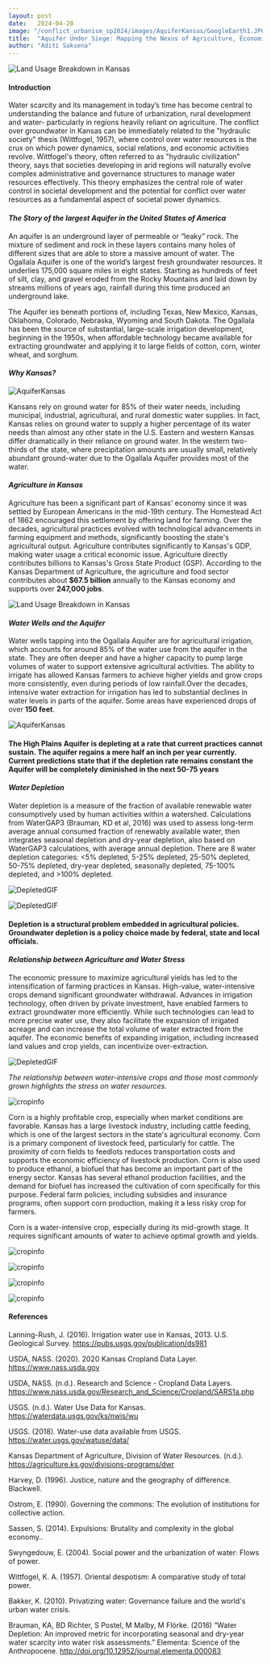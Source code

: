 ```yaml
---
layout: post
date:   2024-04-20
image: "/conflict_urbanism_sp2024/images/AquiferKansas/GoogleEarth1.JPG"
title:  "Aquifer Under Siege: Mapping the Nexus of Agriculture, Economics, and Water Conflict in Kansas"
author: "Aditi Saksena"
---
```


![Land Usage Breakdown in Kansas](/conflict_urbanism_sp2024/images/AquiferKansas/GoogleEarth2.JPG)


#### Introduction


Water scarcity and its management in today’s time has become central to understanding the balance and future of urbanization, rural development and water- particularly in regions heavily reliant on agriculture. The conflict over groundwater in Kansas can be immediately related to the "hydraulic society" thesis (Wittfogel, 1957), where control over water resources is the crux on which power dynamics, social relations, and economic activities revolve. Wittfogel's theory, often referred to as "hydraulic civilization" theory, says that societies developing in arid regions will naturally evolve complex administrative and governance structures to manage water resources effectively. This theory emphasizes the central role of water control in societal development and the potential for conflict over water resources as a fundamental aspect of societal power dynamics. 





#### *The Story of the largest Aquifer in the United States of America*


An aquifer is an underground layer of permeable or “leaky” rock. The mixture of sediment and rock in these layers contains many holes of different sizes that are able to store a massive amount of water. The Ogallala Aquifer is one of the world’s largest fresh groundwater resources. It underlies 175,000 square miles in eight states. Starting as hundreds of feet of silt, clay, and gravel eroded from the Rocky Mountains and laid down by streams millions of years ago, rainfall during this time produced an underground lake. 

The Aquifer ies beneath portions of, including Texas, New Mexico, Kansas, Oklahoma, Colorado, Nebraska, Wyoming and South Dakota. The Ogallala has been the source of substantial, large-scale irrigation development, beginning in the 1950s, when affordable technology became available for extracting groundwater and applying it to large fields of cotton, corn, winter wheat, and sorghum.




#### *Why Kansas?*


![AquiferKansas](/conflict_urbanism_sp2024/images/AquiferKansas/KansasMap.gif)


Kansans rely on ground water for 85% of their water needs, including municipal, industrial, agricultural, and rural domestic water supplies. In fact, Kansas relies on ground water to supply a higher percentage of its water needs than almost any other state in the U.S. Eastern and western Kansas differ dramatically in their reliance on ground water. In the western two-thirds of the state, where precipitation amounts are usually small, relatively abundant ground-water due to the Ogallala Aquifer provides most of the water. 




#### *Agriculture in Kansas*


Agriculture has been a significant part of Kansas' economy since it was settled by European Americans in the mid-19th century. The Homestead Act of 1862 encouraged this settlement by offering land for farming. Over the decades, agricultural practices evolved with technological advancements in farming equipment and methods, significantly boosting the state's agricultural output. Agriculture contributes significantly to Kansas's GDP, making water usage a critical economic issue. Agriculture directly contributes billions to Kansas's Gross State Product (GSP). According to the Kansas Department of Agriculture, the agriculture and food sector contributes about **$67.5 billion** annually to the Kansas economy and supports over **247,000 jobs**.


![Land Usage Breakdown in Kansas](/conflict_urbanism_sp2024/images/AquiferKansas/Kansas_Usage1.png)




#### *Water Wells and the Aquifer*


Water wells tapping into the Ogallala Aquifer are for agricultural irrigation, which accounts for around 85% of the water use from the aquifer in the state. They are often deeper and have a higher capacity to pump large volumes of water to support extensive agricultural activities. The ability to irrigate has allowed Kansas farmers to achieve higher yields and grow crops more consistently, even during periods of low rainfall.Over the decades, intensive water extraction for irrigation has led to substantial declines in water levels in parts of the aquifer. Some areas have experienced drops of over **150 feet**.


![AquiferKansas](/conflict_urbanism_sp2024/images/AquiferKansas/gif1.gif)














#### **The High Plains Aquifer is depleting at a rate that current practices cannot sustain. The aquifer regains a mere half an inch per year currently. Current predictions state that if the depletion rate remains constant the Aquifer will be completely diminished in the next 50-75 years**















#### *Water Depletion*


Water depletion is a measure of the fraction of available renewable water consumptively used by human activities within a watershed. Calculations from WaterGAP3 (Brauman, KD et al, 2016) was used to assess long-term average annual consumed fraction of renewably available water, then integrates seasonal depletion and dry-year depletion, also based on WaterGAP3 calculations, with average annual depletion. There are 8 water depletion categories: <5% depleted, 5-25% depleted, 25-50% depleted, 50-75% depleted, dry-year depleted, seasonally depleted, 75-100% depleted, and >100% depleted. 


 ![DepletedGIF](/conflict_urbanism_sp2024/images/AquiferKansas/WaterDepleteState.jpg)
 

![DepletedGIF](/conflict_urbanism_sp2024/images/AquiferKansas/DepletedGIF.gif)




#### **Depletion is a structural problem embedded in agricultural policies. Groundwater depletion is a policy choice made by federal, state and local officials.**




#### *Relationship between Agriculture and Water Stress*


The economic pressure to maximize agricultural yields has led to the intensification of farming practices in Kansas. High-value, water-intensive crops demand significant groundwater withdrawal. Advances in irrigation technology, often driven by private investment, have enabled farmers to extract groundwater more efficiently. While such technologies can lead to more precise water use, they also facilitate the expansion of irrigated acreage and can increase the total volume of water extracted from the aquifer. The economic benefits of expanding irrigation, including increased land values and crop yields, can incentivize over-extraction.











![DepletedGIF](/conflict_urbanism_sp2024/images/AquiferKansas/Newspaper1.png)











*The relationship between water-intensive crops and those most commonly grown highlights the stress on water resources.* 




![cropinfo](/conflict_urbanism_sp2024/images/AquiferKansas/generalcrops.gif)


Corn is a highly profitable crop, especially when market conditions are favorable. Kansas has a large livestock industry, including cattle feeding, which is one of the largest sectors in the state's agricultural economy. Corn is a primary component of livestock feed, particularly for cattle. The proximity of corn fields to feedlots reduces transportation costs and supports the economic efficiency of livestock production. Corn is also used to produce ethanol, a biofuel that has become an important part of the energy sector. Kansas has several ethanol production facilities, and the demand for biofuel has increased the cultivation of corn specifically for this purpose. Federal farm policies, including subsidies and insurance programs, often support corn production, making it a less risky crop for farmers. 



Corn is a water-intensive crop, especially during its mid-growth stage. It requires significant amounts of water to achieve optimal growth and yields. 


![cropinfo](/conflict_urbanism_sp2024/images/AquiferKansas/cropinfo.png)





![cropinfo](/conflict_urbanism_sp2024/images/AquiferKansas/change.png)

![cropinfo](/conflict_urbanism_sp2024/images/AquiferKansas/changeincorn.gif)


![cropinfo](/conflict_urbanism_sp2024/images/AquiferKansas/corn_waterstress.gif)




#### References


Lanning-Rush, J. (2016). Irrigation water use in Kansas, 2013. U.S. Geological Survey. https://pubs.usgs.gov/publication/ds981

USDA, NASS. (2020). 2020 Kansas Cropland Data Layer. https://www.nass.usda.gov

USDA, NASS. (n.d.). Research and Science - Cropland Data Layers. https://www.nass.usda.gov/Research_and_Science/Cropland/SARS1a.php

USGS. (n.d.). Water Use Data for Kansas. https://waterdata.usgs.gov/ks/nwis/wu

USGS. (2018). Water-use data available from USGS. https://water.usgs.gov/watuse/data/

Kansas Department of Agriculture, Division of Water Resources. (n.d.). https://agriculture.ks.gov/divisions-programs/dwr

Harvey, D. (1996). Justice, nature and the geography of difference. Blackwell.

Ostrom, E. (1990). Governing the commons: The evolution of institutions for collective action. 

Sassen, S. (2014). Expulsions: Brutality and complexity in the global economy..

Swyngedouw, E. (2004). Social power and the urbanization of water: Flows of power. 

Wittfogel, K. A. (1957). Oriental despotism: A comparative study of total power. 

Bakker, K. (2010). Privatizing water: Governance failure and the world's urban water crisis.

Brauman, KA, BD Richter, S Postel, M Malby, M Flörke. (2016) “Water Depletion: An improved metric for incorporating seasonal and dry-year water scarcity into water risk assessments.” Elementa: Science of the Anthropocene. http://doi.org/10.12952/journal.elementa.000083

